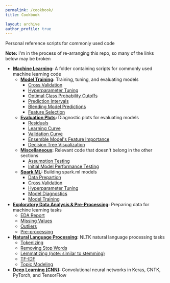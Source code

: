 ```yaml
---
permalink: /cookbook/
title: Cookbook

layout: archive
author_profile: true
---
```


Personal reference scripts for commonly used code

**Note:** I'm in the process of re-arranging this repo, so many of the links below may be broken

- **[Machine Learning](https://github.com/MacalusoJeff/Cookbook/tree/master/MachineLearning):** A folder containing scripts for commonly used machine learning code
    - **[Model Training](https://github.com/MacalusoJeff/Cookbook/blob/master/MachineLearning/ModelTraining.py):** Training, tuning, and evaluating models
        - [Cross Validation](https://github.com/MacalusoJeff/Cookbook/blob/master/MachineLearning/ModelTraining.py#L27)
        - [Hyperparameter Tuning](https://github.com/MacalusoJeff/Cookbook/blob/master/MachineLearning/ModelTraining.py#L39)
        - [Optimal Class Probability Cutoffs](https://github.com/MacalusoJeff/Cookbook/blob/master/MachineLearning/ModelTraining.py#L99)
        - [Prediction Intervals](https://github.com/MacalusoJeff/Cookbook/blob/master/MachineLearning/ModelTraining.py#L177)
        - [Blending Model Predictions](https://github.com/MacalusoJeff/Cookbook/blob/master/MachineLearning/ModelTraining.py#L269)
        - [Feature Selection](https://github.com/MacalusoJeff/Cookbook/blob/master/MachineLearning/ModelTraining.py#L395)
    - **[Evaluation Plots](https://github.com/MacalusoJeff/Cookbook/blob/master/MachineLearning/EvaluationPlots.py):** Diagnostic plots for evaluating models
        - [Residuals](https://github.com/MacalusoJeff/Cookbook/blob/master/MachineLearning/EvaluationPlots.py#L30)
        - [Learning Curve](https://github.com/MacalusoJeff/Cookbook/blob/master/MachineLearning/EvaluationPlots.py#L63)
        - [Validation Curve](https://github.com/MacalusoJeff/Cookbook/blob/master/MachineLearning/EvaluationPlots.py#L91)  
        - [Ensemble Model's Feature Importance](https://github.com/MacalusoJeff/Cookbook/blob/master/MachineLearning/EvaluationPlots.py#L124)
        - [Decision Tree Visualization](https://github.com/MacalusoJeff/Cookbook/blob/master/MachineLearning/EvaluationPlots.py#L142)
    - **[Miscellaneous](https://github.com/MacalusoJeff/Cookbook/blob/master/MachineLearning/Miscellaneous.py):** Relevant code that doesn't belong in the other sections
        - [Assumption Testing](https://github.com/MacalusoJeff/Cookbook/blob/master/MachineLearning/Miscellaneous.py#L27)
        - [Initial Model Performance Testing](https://github.com/MacalusoJeff/Cookbook/blob/master/MachineLearning/Miscellaneous.py#L245)
    - **[Spark ML](https://github.com/MacalusoJeff/Cookbook/blob/master/MachineLearning/SparkML.py):** Building spark.ml models
        - [Data Prepartion](https://github.com/MacalusoJeff/Cookbook/blob/master/MachineLearning/SparkML.py#L9)
        - [Cross Validation](https://github.com/MacalusoJeff/Cookbook/blob/master/MachineLearning/SparkML.py#L60)
        - [Hyperparameter Tuning](https://github.com/MacalusoJeff/Cookbook/blob/master/MachineLearning/SparkML.py#L171)
        - [Model Diagnostics](https://github.com/MacalusoJeff/Cookbook/blob/master/MachineLearning/SparkML.py#L236)
        - [Model Training](https://github.com/MacalusoJeff/Cookbook/blob/master/MachineLearning/SparkML.py#L259)
- **[Exploratory Data Analysis & Pre-Processing](https://github.com/MacalusoJeff/Cookbook/blob/master/EDA%26Preprocessing.py):** Preparing data for machine learning tasks
    - [EDA Report](https://github.com/MacalusoJeff/Cookbook/blob/master/EDA%26Preprocessing.py#L25)
    - [Missing Values](https://github.com/MacalusoJeff/Cookbook/blob/master/EDA%26Preprocessing.py#L34)
    - [Outliers](https://github.com/MacalusoJeff/Cookbook/blob/master/EDA&Preprocessing.py#L154)
    - [Pre-processing](https://github.com/MacalusoJeff/Cookbook/blob/master/EDA&Preprocessing.py#L498)
- **[Natural Language Processing](https://github.com/MacalusoJeff/Cookbook/blob/master/NLP.py):** NLTK natural language processing tasks
    - [Tokenizing](https://github.com/MacalusoJeff/Cookbook/blob/master/NLP.py#L13)
    - [Removing Stop Words](https://github.com/MacalusoJeff/Cookbook/blob/master/NLP.py#L17)
    - [Lemmatizing (note: similar to stemming)](https://github.com/MacalusoJeff/Cookbook/blob/master/NLP.py#L26)
    - [TF-IDF](https://github.com/MacalusoJeff/Cookbook/blob/master/NLP.py#L44)
    - [Topic Modeling](https://github.com/MacalusoJeff/Cookbook/blob/d3c00bfdb8daa9685babaf698292e450d72101f0/NLP.py#L60)
- **[Deep Learning (CNN)](https://nbviewer.jupyter.org/github/MacalusoJeff/Cookbook/blob/master/DeepLearning-CNN.ipynb):** Convolutional neural networks in Keras, CNTK, PyTorch, and TensorFlow
